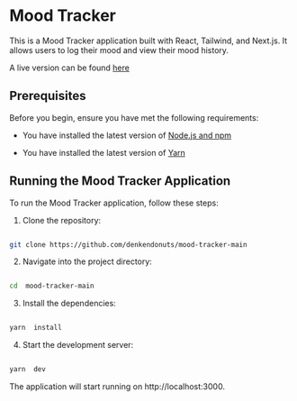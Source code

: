 
# Mood Tracker

  

This is a Mood Tracker application built with React, Tailwind, and Next.js. It allows users to log their mood and view their mood history.

A live version can be found [here](https://mood-tracker-main.vercel.app/)

  

## Prerequisites

  

Before you begin, ensure you have met the following requirements:

  

- You have installed the latest version of [Node.js and npm](https://nodejs.org/en/download/)

- You have installed the latest version of [Yarn](https://yarnpkg.com/)

  

## Running the Mood Tracker Application

  

To run the Mood Tracker application, follow these steps:

  

1. Clone the repository:

  

```bash

git clone https://github.com/denkendonuts/mood-tracker-main

```

2. Navigate into the project directory:

```bash

cd  mood-tracker-main

```

3. Install the dependencies:

```bash

yarn  install

```

4. Start the development server:

```bash

yarn  dev

```

The application will start running on http://localhost:3000.